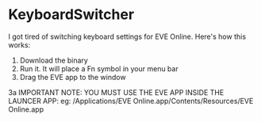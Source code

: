 KeyboardSwitcher
================

I got tired of switching keyboard settings for EVE Online. Here's how this works:

1. Download the binary
2. Run it. It will place a Fn symbol in your menu bar
3. Drag the EVE app to the window

3a IMPORTANT NOTE: YOU MUST USE THE EVE APP INSIDE THE LAUNCER APP:
eg: /Applications/EVE Online.app/Contents/Resources/EVE Online.app
